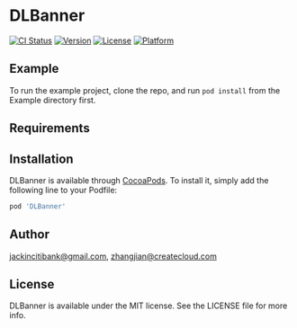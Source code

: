 # DLBanner

[![CI Status](https://img.shields.io/travis/jackincitibank@gmail.com/DLBanner.svg?style=flat)](https://travis-ci.org/jackincitibank@gmail.com/DLBanner)
[![Version](https://img.shields.io/cocoapods/v/DLBanner.svg?style=flat)](https://cocoapods.org/pods/DLBanner)
[![License](https://img.shields.io/cocoapods/l/DLBanner.svg?style=flat)](https://cocoapods.org/pods/DLBanner)
[![Platform](https://img.shields.io/cocoapods/p/DLBanner.svg?style=flat)](https://cocoapods.org/pods/DLBanner)

## Example

To run the example project, clone the repo, and run `pod install` from the Example directory first.

## Requirements

## Installation

DLBanner is available through [CocoaPods](https://cocoapods.org). To install
it, simply add the following line to your Podfile:

```ruby
pod 'DLBanner'
```

## Author

jackincitibank@gmail.com, zhangjian@createcloud.com

## License

DLBanner is available under the MIT license. See the LICENSE file for more info.
